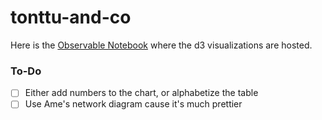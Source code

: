 # tonttu-and-co

Here is the [Observable Notebook](https://observablehq.com/@gambingo/force-directed-graph) where
the d3 visualizations are hosted.

### To-Do
- [ ] Either add numbers to the chart, or alphabetize the table
- [ ] Use Ame's network diagram cause it's much prettier